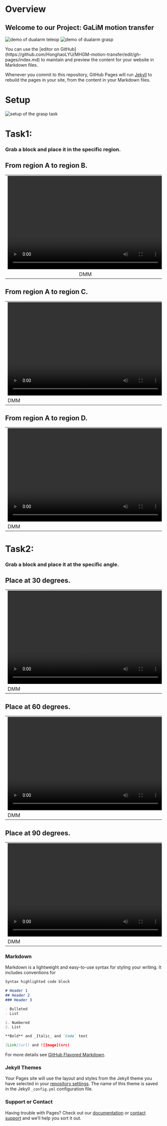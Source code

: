 # Overview
## Welcome to our Project: GaLiM motion transfer
<p>
<img src="https://honghaolyu.github.io/GaLiM-motion-transfer/assets/images/teleop-dualarm.gif" alt="demo of dualarm teleop"/>
<img src="https://honghaolyu.github.io/GaLiM-motion-transfer/assets/images/teleop-grasp.gif" alt="demo of dualarm grasp"/>
</p>
You can use the [editor on GitHub](https://github.com/HonghaoLYU/MHGM-motion-transfer/edit/gh-pages/index.md) to maintain and preview the content for your website in Markdown files.

Whenever you commit to this repository, GitHub Pages will run [Jekyll](https://jekyllrb.com/) to rebuild the pages in your site, from the content in your Markdown files.

# Setup
<p>
<img src="https://honghaolyu.github.io/GaLiM-motion-transfer/assets/images/setup.png" alt="setup of the grasp task"/>
</p>

# Task1:
### Grab a block and place it in the specific region.

## From region A to region B.

<table>
<tr>
<td align='center'，valign="middle"> <video src="https://honghaolyu.github.io/GaLiM-motion-transfer/assets/media/zip/ABP1T1_batch.mp4" type="video/mp4" controls="controls" width="500" height="300"> 您的浏览器不支持播放该视频！</video> </td>
<td align='center'，valign="middle"> <video src="https://honghaolyu.github.io/GaLiM-motion-transfer/assets/media/zip/AB-R-P1 (2)_batch.mp4" type="video/mp4" controls="controls" width="500" height="300"> 您的浏览器不支持播放该视频！</video> </td>
</tr>
<tr>
<td align='center'> DMM </td>
<td align='center'> GaLiM </td>
</tr>
</table>

## From region A to region C.

<table>
<tr>
<td> <video src="https://honghaolyu.github.io/GaLiM-motion-transfer/assets/media/zip/AC-P1 (2)_batch.mp4" type="video/mp4" controls="controls" width="500" height="300"> 您的浏览器不支持播放该视频！</video> </td>
<td> <video src="https://honghaolyu.github.io/GaLiM-motion-transfer/assets/media/zip/AC-R-P1 (1)_batch.mp4" type="video/mp4" controls="controls" width="500" height="300"> 您的浏览器不支持播放该视频！</video> </td>
</tr>
<tr>
<td> DMM </td>
<td> GaLiM </td>
</tr>
</table>

## From region A to region D.

<table>
<tr>
<td> <video src="https://honghaolyu.github.io/GaLiM-motion-transfer/assets/media/zip/ADP1T2_batch.mp4" type="video/mp4" controls="controls" width="500" height="300"> 您的浏览器不支持播放该视频！</video> </td>
<td> <video src="https://honghaolyu.github.io/GaLiM-motion-transfer/assets/media/zip/ADRP1T4_batch.mp4" type="video/mp4" controls="controls" width="500" height="300"> 您的浏览器不支持播放该视频！</video> </td>
</tr>
<tr>
<td> DMM </td>
<td> GaLiM </td>
</tr>
</table>

# Task2:
### Grab a block and place it at the specific angle.

## Place at 30 degrees.

<table>
<tr>
<td> <video src="https://honghaolyu.github.io/GaLiM-motion-transfer/assets/media/zip/degree30-P1 (2)_batch.mp4" type="video/mp4" controls="controls" width="500" height="300"> 您的浏览器不支持播放该视频！</video> </td>
<td> <video src="https://honghaolyu.github.io/GaLiM-motion-transfer/assets/media/zip/degree30-R-P1 (2)_batch.mp4" type="video/mp4" controls="controls" width="500" height="300"> 您的浏览器不支持播放该视频！</video> </td>
</tr>
<tr>
<td> DMM </td>
<td> GaLiM </td>
</tr>
</table>

## Place at 60 degrees.

<table>
<tr>
<td> <video src="https://honghaolyu.github.io/GaLiM-motion-transfer/assets/media/zip/degree60-P1 (2)_batch.mp4" type="video/mp4" controls="controls" width="500" height="300"> 您的浏览器不支持播放该视频！</video> </td>
<td> <video src="https://honghaolyu.github.io/GaLiM-motion-transfer/assets/media/zip/degree60-R-P1 (3)_batch.mp4" type="video/mp4" controls="controls" width="500" height="300"> 您的浏览器不支持播放该视频！</video> </td>
</tr>
<tr>
<td> DMM </td>
<td> GaLiM </td>
</tr>
</table>

## Place at 90 degrees.

<table>
<tr>
<td> <video src="https://honghaolyu.github.io/GaLiM-motion-transfer/assets/media/zip/degree90-P1 (5)_batch.mp4" type="video/mp4" controls="controls" width="500" height="300"> 您的浏览器不支持播放该视频！</video> </td>
<td> <video src="https://honghaolyu.github.io/GaLiM-motion-transfer/assets/media/zip/degree90-R-P1-batch (3)_batch.mp4" type="video/mp4" controls="controls" width="500" height="300"> 您的浏览器不支持播放该视频！</video> </td>
</tr>
<tr>
<td> DMM </td>
<td> GaLiM </td>
</tr>
</table>


### Markdown

Markdown is a lightweight and easy-to-use syntax for styling your writing. It includes conventions for

```markdown
Syntax highlighted code block

# Header 1
## Header 2
### Header 3

- Bulleted
- List

1. Numbered
2. List

**Bold** and _Italic_ and `Code` text

[Link](url) and ![Image](src)
```

For more details see [GitHub Flavored Markdown](https://guides.github.com/features/mastering-markdown/).

### Jekyll Themes

Your Pages site will use the layout and styles from the Jekyll theme you have selected in your [repository settings](https://github.com/HonghaoLYU/MHGM-motion-transfer/settings). The name of this theme is saved in the Jekyll `_config.yml` configuration file.

### Support or Contact

Having trouble with Pages? Check out our [documentation](https://docs.github.com/categories/github-pages-basics/) or [contact support](https://github.com/contact) and we’ll help you sort it out.
